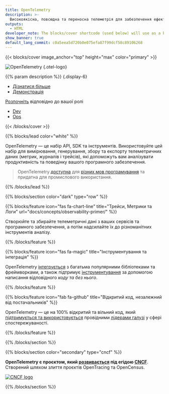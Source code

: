 ```yaml
---
title: OpenTelemetry
description: >-
  Високоякісна, повсюдна та переносна телеметрія для забезпечення ефективної спостережуваності
outputs:
  - HTML
developer_note: The blocks/cover shortcode (used below) will use as a background image any image file containing "background" in its name.
show_banner: true
default_lang_commit: c0a5eea5d720b0e075efa87f99dcf58c89106268
---
```


<div class="d-none"><a rel="me" href="https://fosstodon.org/@opentelemetry"></a></div>

{{< blocks/cover image_anchor="top" height="max" color="primary" >}}

<!-- prettier-ignore -->
![OpenTelemetry](/img/logos/opentelemetry-horizontal-color.svg)
{.otel-logo}

<!-- prettier-ignore -->
{{% param description %}}
{.display-6}

<div class="l-primary-buttons mt-5">

- [Дізнатися більше](docs/what-is-opentelemetry/)
- [Демонстрація](docs/demo/)

</div>

<div class="h3 mt-4">
<a class="text-secondary" href="docs/getting-started/">Розпочніть</a> відповідно до вашої ролі
</div>
<div class="l-get-started-buttons">

- [Dev](docs/getting-started/dev/)
- [Ops](docs/getting-started/ops/)

</div>
{{< /blocks/cover >}}

{{% blocks/lead color="white" %}}

OpenTelemetry — це набір API, SDK та інструментів. Використовуйте цей набір для вимірювання, генерування, збору та експорту телеметричних даних (метрик, журналів і трейсів), які допоможуть вам аналізувати продуктивність та поведінку вашого програмного забезпечення.

> OpenTelemetry [доступна](/status/) для [різних мов програмування](docs/languages/) та придатна для промислового використання.

{{% /blocks/lead %}}

{{% blocks/section color="dark" type="row" %}}

{{% blocks/feature icon="fas fa-chart-line" title="Трейси, Метрики та Логи" url="docs/concepts/observability-primer/" %}}

Створюйте та збирайте телеметричні дані з ваших сервісів та програмного забезпечення, а потім надсилайте їх до різноманітних інструментів аналізу.

{{% /blocks/feature %}}

{{% blocks/feature icon="fas fa-magic" title="Інструментування та інтеграція" %}}

OpenTelemetry [інтегрується][integrates] з багатьма популярними бібліотеками та фреймворками, а також підтримує [інструментування][instrumentation] за допомогою написання відповідного _коду та без нього_.

[instrumentation]: /docs/concepts/instrumentation/
[integrates]: /ecosystem/integrations/

{{% /blocks/feature %}}

{{% blocks/feature icon="fab fa-github" title="Відкритий код, незалежний від постачальників" %}}

OpenTelemetry — це на 100% відкритий та вільний код, який [підтримується та використовується][adopted] провідними [лідерами галузі][industry leaders] у сфері спостережуваності.

[adopted]: /ecosystem/adopters/
[industry leaders]: /ecosystem/vendors/

{{% /blocks/feature %}}

{{% /blocks/section %}}

{{% blocks/section color="secondary" type="cncf" %}}

**OpenTelemetry є проєктом, який [розвивається][incubating] під егідою [CNCF][]**.<br>
Створений шляхом злиття проєктів OpenTracing та OpenCensus.

[![CNCF logo][]][cncf]

[cncf]: https://cncf.io
[cncf logo]: /img/logos/cncf-white.svg
[incubating]: https://www.cncf.io/projects/

{{% /blocks/section %}}
